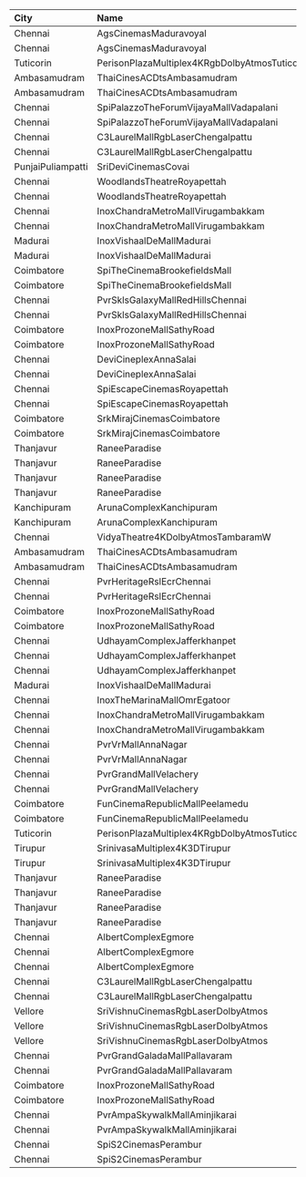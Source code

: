 | City              | Name                                          |  Time | Type         | Price | Capacity | Booked |
| :---------------- | :-------------------------------------------- | ----: | :----------- | ----: | -------: | -----: |
| Chennai           | AgsCinemasMaduravoyal                         | 10:40 | Pearl        |   60₹ |       18 |      0 |
| Chennai           | AgsCinemasMaduravoyal                         | 10:40 | Diamond      |  150₹ |      162 |      0 |
| Tuticorin         | PerisonPlazaMultiplex4KRgbDolbyAtmosTuticorin | 11:30 | Premium      |  150₹ |      211 |      0 |
| Ambasamudram      | ThaiCinesACDtsAmbasamudram                    | 11:30 | BalconyNonAC |   80₹ |      213 |      0 |
| Ambasamudram      | ThaiCinesACDtsAmbasamudram                    | 11:30 | ACClass      |  100₹ |      136 |      0 |
| Chennai           | SpiPalazzoTheForumVijayaMallVadapalani        | 11:35 | Elite        |  153₹ |      115 |      9 |
| Chennai           | SpiPalazzoTheForumVijayaMallVadapalani        | 11:35 | Budget       |   60₹ |       13 |     11 |
| Chennai           | C3LaurelMallRgbLaserChengalpattu              | 11:45 | Platinum     |  150₹ |      169 |     23 |
| Chennai           | C3LaurelMallRgbLaserChengalpattu              | 11:45 | Silver       |  150₹ |       54 |      0 |
| PunjaiPuliampatti | SriDeviCinemasCovai                           | 11:45 | FirstClass   |  100₹ |       67 |     34 |
| Chennai           | WoodlandsTheatreRoyapettah                    | 12:00 | FirstClass   |  100₹ |      408 |    391 |
| Chennai           | WoodlandsTheatreRoyapettah                    | 12:00 | SecondClass  |   60₹ |       51 |     51 |
| Chennai           | InoxChandraMetroMallVirugambakkam             | 12:05 | Premiere     |   60₹ |        8 |      0 |
| Chennai           | InoxChandraMetroMallVirugambakkam             | 12:05 | Silver       |  153₹ |       60 |      0 |
| Madurai           | InoxVishaalDeMallMadurai                      | 12:20 | Club         |  178₹ |       61 |      0 |
| Madurai           | InoxVishaalDeMallMadurai                      | 12:20 | Executive    |   60₹ |        4 |      0 |
| Coimbatore        | SpiTheCinemaBrookefieldsMall                  | 12:35 | Elite        |  153₹ |       86 |      2 |
| Coimbatore        | SpiTheCinemaBrookefieldsMall                  | 12:35 | Budget       |   60₹ |       10 |      5 |
| Chennai           | PvrSklsGalaxyMallRedHillsChennai              | 12:40 | Classic      |   60₹ |       16 |     16 |
| Chennai           | PvrSklsGalaxyMallRedHillsChennai              | 12:40 | Prime        |  153₹ |       81 |     42 |
| Coimbatore        | InoxProzoneMallSathyRoad                      | 12:40 | Club         |  153₹ |       74 |      0 |
| Coimbatore        | InoxProzoneMallSathyRoad                      | 12:40 | Executive    |   60₹ |       11 |      0 |
| Chennai           | DeviCineplexAnnaSalai                         | 13:00 | Quartz       |  153₹ |      242 |    122 |
| Chennai           | DeviCineplexAnnaSalai                         | 13:00 | Zircon       |   60₹ |       27 |     27 |
| Chennai           | SpiEscapeCinemasRoyapettah                    | 13:10 | Elite        |  191₹ |       50 |      8 |
| Chennai           | SpiEscapeCinemasRoyapettah                    | 13:10 | Budget       |   60₹ |        5 |      5 |
| Coimbatore        | SrkMirajCinemasCoimbatore                     | 14:00 | Executive    |  191₹ |      190 |     95 |
| Coimbatore        | SrkMirajCinemasCoimbatore                     | 14:00 | Special      |   60₹ |       21 |     11 |
| Thanjavur         | RaneeParadise                                 | 14:30 | Platinum1    |  120₹ |      143 |    143 |
| Thanjavur         | RaneeParadise                                 | 14:30 | Platinum2    |  120₹ |      206 |    136 |
| Thanjavur         | RaneeParadise                                 | 14:30 | Diamound     |  120₹ |      246 |    246 |
| Thanjavur         | RaneeParadise                                 | 14:30 | Silver       |  120₹ |       70 |     70 |
| Kanchipuram       | ArunaComplexKanchipuram                       | 14:30 | Platinum     |  120₹ |       63 |     63 |
| Kanchipuram       | ArunaComplexKanchipuram                       | 14:30 | Diamond      |  120₹ |      206 |    206 |
| Chennai           | VidyaTheatre4KDolbyAtmosTambaramW             | 14:45 | FirstClass   |  110₹ |      560 |    346 |
| Ambasamudram      | ThaiCinesACDtsAmbasamudram                    | 15:00 | BalconyNonAC |   80₹ |      213 |      0 |
| Ambasamudram      | ThaiCinesACDtsAmbasamudram                    | 15:00 | ACClass      |  100₹ |      136 |      0 |
| Chennai           | PvrHeritageRslEcrChennai                      | 15:10 | Classic      |   60₹ |       11 |     11 |
| Chennai           | PvrHeritageRslEcrChennai                      | 15:10 | Prime        |  153₹ |       98 |     51 |
| Coimbatore        | InoxProzoneMallSathyRoad                      | 15:10 | Club         |  153₹ |       67 |      0 |
| Coimbatore        | InoxProzoneMallSathyRoad                      | 15:10 | Executive    |   60₹ |       11 |      0 |
| Chennai           | UdhayamComplexJafferkhanpet                   | 15:15 | FirstClass   |  112₹ |       70 |     35 |
| Chennai           | UdhayamComplexJafferkhanpet                   | 15:15 | SecondClass  |  105₹ |      394 |    192 |
| Chennai           | UdhayamComplexJafferkhanpet                   | 15:15 | ThirdClass   |   50₹ |       51 |     26 |
| Madurai           | InoxVishaalDeMallMadurai                      | 15:20 | Club         |  178₹ |       67 |      0 |
| Chennai           | InoxTheMarinaMallOmrEgatoor                   | 15:25 | Club         |  153₹ |       62 |      0 |
| Chennai           | InoxChandraMetroMallVirugambakkam             | 15:25 | Premiere     |   60₹ |        9 |      0 |
| Chennai           | InoxChandraMetroMallVirugambakkam             | 15:25 | Silver       |  153₹ |       82 |      0 |
| Chennai           | PvrVrMallAnnaNagar                            | 15:35 | Classic      |   60₹ |       17 |     17 |
| Chennai           | PvrVrMallAnnaNagar                            | 15:35 | Prime        |  191₹ |       70 |      5 |
| Chennai           | PvrGrandMallVelachery                         | 15:35 | Classic      |   60₹ |       21 |     21 |
| Chennai           | PvrGrandMallVelachery                         | 15:35 | Prime        |  153₹ |      107 |     28 |
| Coimbatore        | FunCinemaRepublicMallPeelamedu                | 16:00 | Executive    |  153₹ |      162 |     80 |
| Coimbatore        | FunCinemaRepublicMallPeelamedu                | 16:00 | Normal       |   60₹ |       19 |     10 |
| Tuticorin         | PerisonPlazaMultiplex4KRgbDolbyAtmosTuticorin | 16:40 | Premium      |  150₹ |      211 |      0 |
| Tirupur           | SrinivasaMultiplex4K3DTirupur                 | 18:15 | Balcony      |  110₹ |      142 |     71 |
| Tirupur           | SrinivasaMultiplex4K3DTirupur                 | 18:15 | FirstClass   |  100₹ |      155 |     77 |
| Thanjavur         | RaneeParadise                                 | 18:15 | Platinum1    |  120₹ |      143 |    143 |
| Thanjavur         | RaneeParadise                                 | 18:15 | Platinum2    |  120₹ |      206 |    136 |
| Thanjavur         | RaneeParadise                                 | 18:15 | Diamound     |  120₹ |      246 |    246 |
| Thanjavur         | RaneeParadise                                 | 18:15 | Silver       |  120₹ |       70 |     70 |
| Chennai           | AlbertComplexEgmore                           | 18:30 | FirstClass   |   95₹ |      158 |     90 |
| Chennai           | AlbertComplexEgmore                           | 18:30 | SecondClass  |   75₹ |       84 |     42 |
| Chennai           | AlbertComplexEgmore                           | 18:30 | ThirdClass   |   50₹ |       28 |     14 |
| Chennai           | C3LaurelMallRgbLaserChengalpattu              | 18:45 | Platinum     |  150₹ |      169 |     23 |
| Chennai           | C3LaurelMallRgbLaserChengalpattu              | 18:45 | Silver       |  150₹ |       54 |      0 |
| Vellore           | SriVishnuCinemasRgbLaserDolbyAtmos            | 18:45 | Box          |  130₹ |       18 |     18 |
| Vellore           | SriVishnuCinemasRgbLaserDolbyAtmos            | 18:45 | Couple       |  130₹ |       20 |      0 |
| Vellore           | SriVishnuCinemasRgbLaserDolbyAtmos            | 18:45 | Gold         |  110₹ |      247 |    133 |
| Chennai           | PvrGrandGaladaMallPallavaram                  | 19:00 | Classic      |   60₹ |       17 |     17 |
| Chennai           | PvrGrandGaladaMallPallavaram                  | 19:00 | Prime        |  153₹ |       93 |     18 |
| Coimbatore        | InoxProzoneMallSathyRoad                      | 19:00 | Club         |  153₹ |       67 |      0 |
| Coimbatore        | InoxProzoneMallSathyRoad                      | 19:00 | Executive    |   60₹ |        9 |      0 |
| Chennai           | PvrAmpaSkywalkMallAminjikarai                 | 19:20 | Classic      |   60₹ |       16 |      0 |
| Chennai           | PvrAmpaSkywalkMallAminjikarai                 | 19:20 | Prime        |  153₹ |       89 |     89 |
| Chennai           | SpiS2CinemasPerambur                          | 19:25 | Elite        |  153₹ |      132 |      0 |
| Chennai           | SpiS2CinemasPerambur                          | 19:25 | Budget       |   60₹ |       15 |      0 |